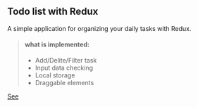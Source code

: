## Todo list with Redux

A simple application for organizing your daily tasks with Redux.

> #### what is implemented:
>
> - Add/Delite/Filter task 
> - Input data checking
> - Local storage
> - Draggable elements

[See](https://github.com/Artyshook/Ita-projects-2022/tree/main/src/pages/TodoList)




